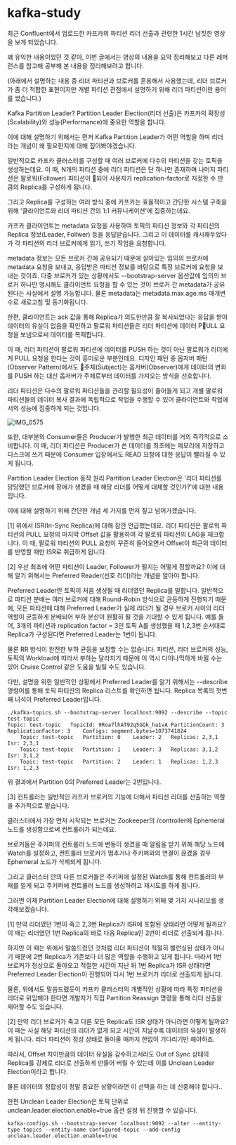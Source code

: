 # kafka-study

최근 Confluent에서 업로드한 카프카의 파티션 리더 선출과 관련한 1시간 남짓한 영상을 보게 되었습니다.

꽤 유익한 내용이었던 것 같아, 이번 글에서는 영상의 내용을 요약 정리해보고 다른 레퍼런스를 참고해 공부해 본 내용을 정리해보려고 합니다.

(아래에서 설명하는 내용 중 리더 파티션과 브로커를 혼용해서 사용했는데, 리더 브로커가 좀 더 적합한 표현이지만 개별 파티션 관점에서 설명하기 위해 리더 파티션이란 용어를 썼습니다.)


Kafka Partition Leader?
Partition Leader Election(리더 선출)은 카프카의 확장성(Scalability)와 성능(Performance)에 중요한 역할을 합니다.

이에 대해 설명하기 위해서는 먼저 Kafka Partition Leader가 어떤 역할을 하며 리더라는 개념이 왜 필요한지에 대해 짚어봐야겠습니다.

일반적으로 카프카 클러스터를 구성할 때 여러 브로커에 다수의 파티션을 갖는 토픽을 생성하는데요. 이 때, N개의 파티션 중에 리더 파티션은 단 하나만 존재하며 나머지 파티션은 팔로워(Follower) 파티션이 되어 사용자가 replication-factor로 지정한 수 만큼의 Replica를 구성하게 됩니다.

그리고 Replica를 구성하는 여러 방식 중에 카프카는 효율적이고 간단한 시스템 구축을 위해 '클라이언트와 리더 파티션 간의 1:1 커뮤니케이션'에 집중하는데요.

카프카 클라이언트는 metadata 요청을 사용하여 토픽의 파티션 정보와 각 파티션의 Replica 정보(Leader, Follwer) 등을 응답받습니다. 그리고 이 데이터를 캐시해두었다가 각 파티션의 리더 브로커에게 읽기, 쓰기 작업을 요청합니다. 

metadata 정보는 모든 브로커 간에 공유되기 때문에 살아있는 임의의 브로커에 metadata 요청을 보내고, 응답받은 파티션 정보를 바탕으로 특정 브로커에 요청을 보내는 것이죠. 다중 브로커가 있는 상황에서도 --bootstrap-server 옵션값에 임의의 브로커 하나만 명시해도 클라이언트 요청을 할 수 있는 것이 브로커 간 metadata가 공유된다는 사실에서 설명 가능합니다. 물론 metadata는 metadata.max.age.ms 매개변수로 새로고침 및 동기화됩니다.

한편, 클라이언트는 ack 값을 통해 Replica가 의도한만큼 잘 복사되었다는 응답을 받아 데이터의 유실이 없음을 확인하고 팔로워 파티션들은 리더 파티션에 데이터 PULL 요청을 보냄으로써 데이터를 복제합니다. 

이 때, 리더 파티션이 팔로워 파티션에 데이터를 PUSH 하는 것이 아닌 팔로워가 리더에게 PULL 요청을 한다는 것이 흥미로운 부분인데요.
디자인 패턴 중 옵저버 패턴(Observer Pattern)에서도 주체(Subject)는 옵저버(Observer)에게 데이터의 변화를 PUSH 하는 대신 옵저버가 주체로부터 데이터를 가져오는 방식을 선호합니다.

리더 파티션은 다수의 팔로워 파티션들을 관리할 필요성이 줄어들게 되고 개별 팔로워 파티션들의 데이터 복사 결과에 독립적으로 작업을 수행할 수 있어 클라이언트와 작업에서의 성능에 집중하게 되는 것입니다.

![IMG_0575](https://github.com/sunghyeonjo/kafka-study/assets/61929745/c4c60a1f-9100-49c4-a17e-9486b8f9b9c8)

또한, 대부분의 Consumer들은 Producer가 발행한 최근 데이터를 거의 즉각적으로 소비합니다. 이 때, 리더 파티션은 Producer가 쓴 데이터를 최초에는 메모리에 저장하고 디스크에 쓰기 때문에 Consumer 입장에서도 READ 요청에 대한 응답이 빨라질 수 있게 됩니다.


Partition Leader Election 동작 원리
Partition Leader Election은 '리더 파티션를 담당했던 브로커에 장애가 생겼을 때 해당 리더를 어떻게 대체할 것인가?'에 대한 내용입니다.

이에 대해 설명하기 위해 간단한 개념 세 가지를 먼저 짚고 넘어가겠습니다.

[1] 위에서 ISR(In-Sync Replica)에 대해 잠깐 언급했는데요. 리더 파티션은 팔로워 파티션의 PULL 요청의 마지막 Offset 값을 활용하여 각 팔로워 파티션의 LAG을 체크합니다. 이 때, 팔로워 파티션의 PULL 요청이 꾸준히 들어오면서 Offset이 최근의 데이터를 반영할 때만 ISR로 취급하게 됩니다.

[2] 우선 최초에 어떤 파티션이 Leader, Follower가 될지는 어떻게 정할까요? 이에 대해 알기 위해서는 Preferred Reader(선호 리더)라는 개념을 알아야 합니다.

Preferred Leader란 토픽이 처음 생성될 때 리더였던 Replica를 말합니다. 일반적으로 파티션 분배는 여러 브로커에 대해 Round-Robin 방식으로 균등하게 진행되기 때문에, 모든 파티션에 대해 Preferred Leader가 실제 리더가 될 경우 브로커 사이의 리더 역할이 균등하게 분배되어 부하 분산이 원활히 될 것을 기대할 수 있게 됩니다.
예를 들어, 3개의 파티션과 replication factor = 3인 토픽 A를 생성했을 때 1,2,3번 순서대로 Replica가 구성된다면 Preferred Leader는 1번이 됩니다.

물론 RR 방식이 완전한 부하 균등을 보장할 수는 없습니다. 파티션, 리더 브로커의 성능, 토픽의 Workload에 따라서 부하는 달라지기 때문에 이 역시 다이나믹하게 바뀔 수는 있어 Cruise Control 같은 도움을 빌릴 수도 있습니다.

다만, 설명을 위한 일반적인 상황에서 Preferred Leader를 알기 위해서는 --describe 명령어를 통해 토픽 파티션의 Replica 리스트를 확인하면 됩니다. Replica 목록의 첫번째 녀석이 Preferred Leader입니다.

```
./kafka-topics.sh --bootstrap-server localhost:9092 --describe --topic test-topic
Topic: test-topic	TopicId: 9Roa7lhAT92q5GQk_ha1vA	PartitionCount: 3	ReplicationFactor: 3	Configs: segment.bytes=1073741824
	Topic: test-topic	Partition: 0	Leader: 2	Replicas: 2,3,1	Isr: 2,3,1
	Topic: test-topic	Partition: 1	Leader: 3	Replicas: 3,1,2	Isr: 3,1,2
	Topic: test-topic	Partition: 2	Leader: 1	Replicas: 1,2,3	Isr: 1,2,3
```
위 결과에서 Partition 0의 Preferred Leader는 2번입니다.

[3] 컨트롤러는 일반적인 카프카 브로커의 기능에 더해서 파티션 리더를 선출하는 역할을 추가적으로 맡습니다.

클러스터에서 가장 먼저 시작되는 브로커는 Zookeeper의 /controller에 Ephemeral 노드를 생성함으로써 컨트롤러가 되는데요.

브로커들은 주키퍼의 컨트롤러 노드에 변동이 생겼을 때 알림을 받기 위해 해당 노드에 Watch를 설정하고, 컨트롤러 브로커가 멈추거나 주키퍼와의 연결이 끊겼을 경우 Ephemeral 노드가 삭제되게 됩니다.

그리고 클러스터 안의 다른 브로커들은 주키퍼에 설정된 Watch를 통해 컨트롤러의 부재를 알게 되고 주키퍼에 컨트롤러 노드를 생성하려고 재시도를 하게 됩니다.

그러면 이제 Partition Leader Election에 대해 설명하기 위해 몇 가지 시나리오를 생각해보겠습니다.

[1] 만약 리더였던 1번이 죽고 2,3번 Replica가 ISR에 포함된 상태라면 어떻게 될까요?
이 때는 리더였던 1번 Replica의 바로 다음 Replica인 2번이 리더로 선출되게 됩니다. 

하지만 이 때는 위에서 말씀드렸던 것처럼 리더 파티션이 적절히 밸런싱된 상태가 아니기 때문에 2번 Replica가 기존보다 더 많은 역할을 수행하고 있게 됩니다.
따라서 1번 브로커가 정상으로 돌아오고 적절한 시간이 지난 뒤 1번 Replica가 ISR 상태라면 Preferred Leader Election이 진행되어 다시 1번 브로커가 리더로 선출되게 됩니다.

물론, 위에서도 말씀드렸듯이 카프카 클러스터의 개별적인 상황에 따라 특정 파티션을 리더로 위임해야 한다면 개발자가 직접 Partition Reassign 명령을 통해 리더 선출을 제어할 수도 있습니다.

[2] 만약 리더 브로커가 죽고 다른 모든 Replica도 ISR 상태가 아니라면 어떻게 될까요?
이 때는 사실 해당 파티션의 리더가 없게 되고 시간이 지날수록 데이터의 유실이 발생하게 됩니다. 리더 파티션이 정상 상태로 돌아올 때까지 한없이 기다리기만 해야하죠.

따라서, Offset 차이만큼의 데이터 유실을 감수하고서라도 Out of Sync 상태의 Replica를 강제로 리더로 선출하게 만들어 버릴 수 있는데 이를 Unclean Leader Election이라고 합니다.

물론 데이터의 정합성이 정말 중요한 상황이라면 이 선택을 하는 데 신중해야 합니다..

한편 Unclean Leader Election은 토픽 단위로 unclean.leader.election.enable=true 옵션 설정 뒤 진행할 수 있습니다.
```
kafka-configs.sh --bootstrap-server localhost:9092 --alter --entity-type topics --entity-name configured-topic --add-config unclean.leader.election.enable=true
```




